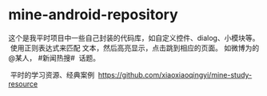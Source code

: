 # mine-android-repository
这个是我平时项目中一些自己封装的代码库，如自定义控件、dialog、小模块等。
  使用正则表达式来匹配 文本，然后高亮显示，点击跳到相应的页面。 如微博为的 @某人， #新闻热搜#  话题。
  
  平时的学习资源、经典案例
  https://github.com/xiaoxiaoqingyi/mine-study-resource
